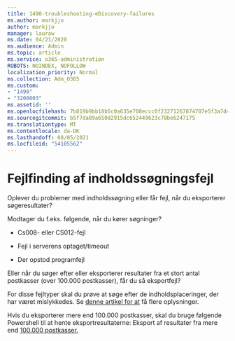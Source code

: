 ```yaml
---
title: 1490-troubleshooting-eDiscovery-failures
ms.author: markjjo
author: markjjo
manager: lauraw
ms.date: 04/21/2020
ms.audience: Admin
ms.topic: article
ms.service: o365-administration
ROBOTS: NOINDEX, NOFOLLOW
localization_priority: Normal
ms.collection: Adm_O365
ms.custom:
- "1490"
- "3200003"
ms.assetid: ''
ms.openlocfilehash: 7b819b9bb18b5c0a635e708eccc0f23271267874707e5f3a7d41b633a05f2822
ms.sourcegitcommit: b5f7da89a650d2915dc652449623c78be6247175
ms.translationtype: MT
ms.contentlocale: da-DK
ms.lasthandoff: 08/05/2021
ms.locfileid: "54105562"
---
```

# <a name="troubleshoot-content-search-errors"></a>Fejlfinding af indholdssøgningsfejl

Oplever du problemer med indholdssøgning eller får fejl, når du eksporterer søgeresultater?

Modtager du f.eks. følgende, når du kører søgninger?

- Cs008- eller CS012-fejl

- Fejl i serverens optaget/timeout

- Der opstod programfejl

Eller når du søger efter eller eksporterer resultater fra et stort antal postkasser (over 100.000 postkasser), får du så eksportfejl?

For disse fejltyper skal du prøve at søge efter de indholdsplaceringer, der har været mislykkedes. Se  [denne artikel for at](https://docs.microsoft.com/microsoft-365/compliance/retry-failed-content-search) få flere oplysninger.

Hvis du eksporterer mere end 100.000 postkasser, skal du bruge følgende Powershell til at hente eksportresultaterne: Eksport af resultater fra mere end [100.000 postkasser.](https://docs.microsoft.com/microsoft-365/compliance/export-search-results?view=o365-worldwide%23exporting-results-from-more-than-100000-mailboxes)
